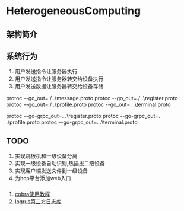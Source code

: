 # HeterogeneousComputing


## 架构简介



## 系统行为
1. 用户发送指令让服务器执行
2. 用户发送指令让服务器转交给设备执行
3. 用户发送数据让服务器转交给设备存储

protoc --go_out=./ .\message.proto
protoc --go_out=./ .\register.proto
protoc --go_out=./ .\profile.proto
protoc --go_out=. .\terminal.proto

protoc --go-grpc_out=. .\register.proto
protoc --go-grpc_out=. .\profile.proto
protoc --go-grpc_out=. .\terminal.proto
## TODO
1. 实现跳板机和一级设备分离
2. 实现一级设备自动识别,热插拔二级设备
3. 实现客户端发送文件到一级设备
4. 为hcp平台添加web入口

### 
1. [cobra使用教程](https://xcbeyond.cn/blog/golang/cobra-quick-start/)
2. [logrus第三方日志库](https://github.com/sirupsen/logrus)